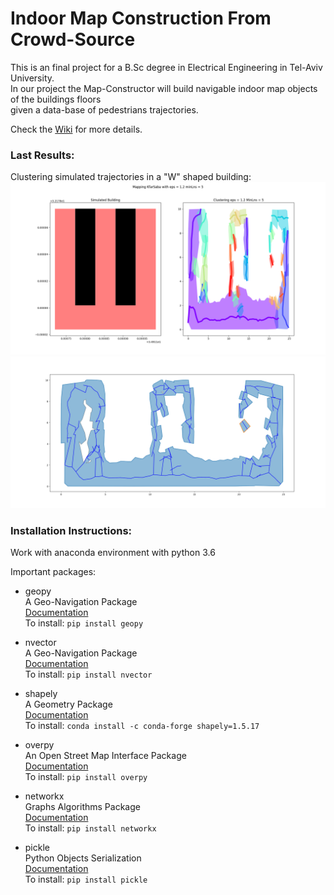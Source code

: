 # Indoor Map Construction From Crowd-Source  
This is an final project for a B.Sc degree in Electrical Engineering in Tel-Aviv University.  
In our project the Map-Constructor will build navigable indoor map objects of the buildings floors  
given a data-base of pedestrians trajectories.

Check the [Wiki](https://github.com/eyalw711/IndoorMapConstruction/wiki) for more details.

### Last Results:  
Clustering simulated trajectories in a "W" shaped building:  
![alt text](https://github.com/eyalw711/IndoorMapConstruction/blob/master/results/Mapping%20Simulated%20DB%20with%20eps%201-2%20minlns%205.png "Clustering Result")
![alt text](https://github.com/eyalw711/IndoorMapConstruction/blob/master/results/basicMap.png "Basic Map")


### Installation Instructions:  
Work with anaconda environment with python 3.6

Important packages:

- geopy  
A Geo-Navigation Package  
[Documentation](https://pypi.python.org/pypi/geopy)  
To install: `pip install geopy`

- nvector  
A Geo-Navigation Package  
[Documentation](https://pypi.python.org/pypi/nvector)  
To install: `pip install nvector`  

- shapely  
A Geometry Package  
[Documentation](http://toblerity.org/shapely/manual.html)  
To install: `conda install -c conda-forge shapely=1.5.17`  

- overpy  
An Open Street Map Interface Package  
[Documentation](https://pypi.python.org/pypi/overpy/)  
To install: `pip install overpy`

- networkx  
Graphs Algorithms Package  
[Documentation](http://networkx.readthedocs.io/en/networkx-1.11/index.html)  
To install: `pip install networkx`

- pickle  
Python Objects Serialization  
[Documentation](https://docs.python.org/3/library/pickle.html)  
To install: `pip install pickle`
